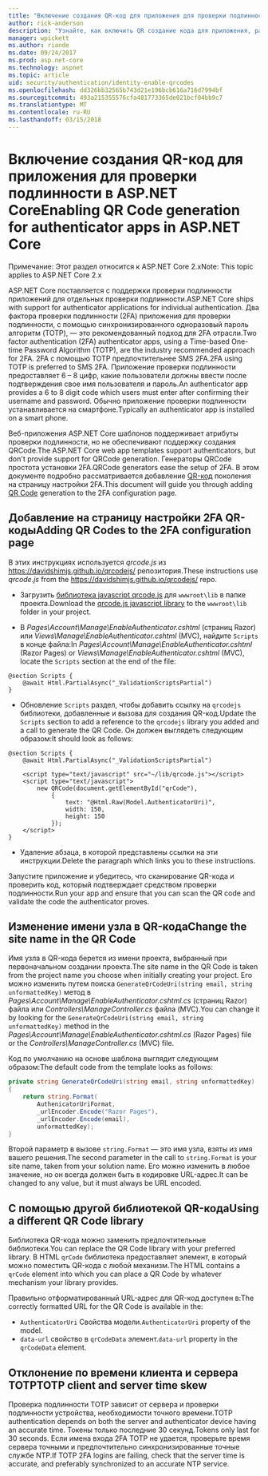 ```yaml
---
title: "Включение создания QR-код для приложения для проверки подлинности в ASP.NET Core"
author: rick-anderson
description: "Узнайте, как включить QR создание кода для приложения, работающие с ASP.NET Core двухфакторной проверки подлинности для проверки подлинности."
manager: wpickett
ms.author: riande
ms.date: 09/24/2017
ms.prod: asp.net-core
ms.technology: aspnet
ms.topic: article
uid: security/authentication/identity-enable-qrcodes
ms.openlocfilehash: dd326bb32565b743d21e196bcb616a716d7994bf
ms.sourcegitcommit: 493a215355576cfa481773365de021bcf04bb9c7
ms.translationtype: MT
ms.contentlocale: ru-RU
ms.lasthandoff: 03/15/2018
---
```

# <a name="enabling-qr-code-generation-for-authenticator-apps-in-aspnet-core"></a><span data-ttu-id="8871b-103">Включение создания QR-код для приложения для проверки подлинности в ASP.NET Core</span><span class="sxs-lookup"><span data-stu-id="8871b-103">Enabling QR Code generation for authenticator apps in ASP.NET Core</span></span>

<span data-ttu-id="8871b-104">Примечание: Этот раздел относится к ASP.NET Core 2.x</span><span class="sxs-lookup"><span data-stu-id="8871b-104">Note: This topic applies to ASP.NET Core 2.x</span></span>

<span data-ttu-id="8871b-105">ASP.NET Core поставляется с поддержки проверки подлинности приложений для отдельных проверки подлинности.</span><span class="sxs-lookup"><span data-stu-id="8871b-105">ASP.NET Core ships with support for authenticator applications for individual authentication.</span></span> <span data-ttu-id="8871b-106">Два фактора проверки подлинности (2FA) приложения для проверки подлинности, с помощью синхронизированного одноразовый пароль алгоритм (TOTP), — это рекомендованный подход для 2FA отрасли.</span><span class="sxs-lookup"><span data-stu-id="8871b-106">Two factor authentication (2FA) authenticator apps, using a Time-based One-time Password Algorithm (TOTP), are the industry recommended approach for 2FA.</span></span> <span data-ttu-id="8871b-107">2FA с помощью TOTP предпочтительнее SMS 2FA.</span><span class="sxs-lookup"><span data-stu-id="8871b-107">2FA using TOTP is preferred to SMS 2FA.</span></span> <span data-ttu-id="8871b-108">Приложение проверки подлинности предоставляет 6 – 8 цифр, какие пользователи должны ввести после подтверждения свое имя пользователя и пароль.</span><span class="sxs-lookup"><span data-stu-id="8871b-108">An authenticator app provides a 6 to 8 digit code which users must enter after confirming their username and password.</span></span> <span data-ttu-id="8871b-109">Обычно приложение проверки подлинности устанавливается на смартфоне.</span><span class="sxs-lookup"><span data-stu-id="8871b-109">Typically an authenticator app is installed on a smart phone.</span></span>

<span data-ttu-id="8871b-110">Веб-приложения ASP.NET Core шаблонов поддерживает атрибуты проверки подлинности, но не обеспечивают поддержку создания QRCode.</span><span class="sxs-lookup"><span data-stu-id="8871b-110">The ASP.NET Core web app templates support authenticators, but don't provide support for QRCode generation.</span></span> <span data-ttu-id="8871b-111">Генераторы QRCode простота установки 2FA.</span><span class="sxs-lookup"><span data-stu-id="8871b-111">QRCode generators ease the setup of 2FA.</span></span> <span data-ttu-id="8871b-112">В этом документе подробно рассматривается добавление [QR-код](https://wikipedia.org/wiki/QR_code) поколения на страницу настройки 2FA.</span><span class="sxs-lookup"><span data-stu-id="8871b-112">This document will guide you through adding [QR Code](https://wikipedia.org/wiki/QR_code) generation to the 2FA configuration page.</span></span>

## <a name="adding-qr-codes-to-the-2fa-configuration-page"></a><span data-ttu-id="8871b-113">Добавление на страницу настройки 2FA QR-коды</span><span class="sxs-lookup"><span data-stu-id="8871b-113">Adding QR Codes to the 2FA configuration page</span></span>

<span data-ttu-id="8871b-114">В этих инструкциях используется *qrcode.js* из https://davidshimjs.github.io/qrcodejs/ репозитория.</span><span class="sxs-lookup"><span data-stu-id="8871b-114">These instructions use *qrcode.js* from the https://davidshimjs.github.io/qrcodejs/ repo.</span></span>

* <span data-ttu-id="8871b-115">Загрузить [библиотека javascript qrcode.js](https://davidshimjs.github.io/qrcodejs/) для `wwwroot\lib` в папке проекта.</span><span class="sxs-lookup"><span data-stu-id="8871b-115">Download the [qrcode.js javascript library](https://davidshimjs.github.io/qrcodejs/) to the `wwwroot\lib` folder in your project.</span></span>

* <span data-ttu-id="8871b-116">В *Pages\Account\Manage\EnableAuthenticator.cshtml* (страниц Razor) или *Views\Manage\EnableAuthenticator.cshtml* (MVC), найдите `Scripts` в конце файла:</span><span class="sxs-lookup"><span data-stu-id="8871b-116">In *Pages\Account\Manage\EnableAuthenticator.cshtml* (Razor Pages) or *Views\Manage\EnableAuthenticator.cshtml* (MVC), locate the `Scripts` section at the end of the file:</span></span>

```cshtml
@section Scripts {
    @await Html.PartialAsync("_ValidationScriptsPartial")
}
```

* <span data-ttu-id="8871b-117">Обновление `Scripts` раздел, чтобы добавить ссылку на `qrcodejs` библиотеки, добавленные и вызова для создания QR-код.</span><span class="sxs-lookup"><span data-stu-id="8871b-117">Update the `Scripts` section to add a reference to the `qrcodejs` library you added and a call to generate the QR Code.</span></span> <span data-ttu-id="8871b-118">Он должен выглядеть следующим образом:</span><span class="sxs-lookup"><span data-stu-id="8871b-118">It should look as follows:</span></span>

```cshtml
@section Scripts {
    @await Html.PartialAsync("_ValidationScriptsPartial")

    <script type="text/javascript" src="~/lib/qrcode.js"></script>
    <script type="text/javascript">
        new QRCode(document.getElementById("qrCode"),
            {
                text: "@Html.Raw(Model.AuthenticatorUri)",
                width: 150,
                height: 150
            });
    </script>
}
```

* <span data-ttu-id="8871b-119">Удаление абзаца, в которой представлены ссылки на эти инструкции.</span><span class="sxs-lookup"><span data-stu-id="8871b-119">Delete the paragraph which links you to these instructions.</span></span>

<span data-ttu-id="8871b-120">Запустите приложение и убедитесь, что сканирование QR-кода и проверить код, который подтверждает средством проверки подлинности.</span><span class="sxs-lookup"><span data-stu-id="8871b-120">Run your app and ensure that you can scan the QR code and validate the code the authenticator proves.</span></span>

## <a name="change-the-site-name-in-the-qr-code"></a><span data-ttu-id="8871b-121">Изменение имени узла в QR-кода</span><span class="sxs-lookup"><span data-stu-id="8871b-121">Change the site name in the QR Code</span></span>

<span data-ttu-id="8871b-122">Имя узла в QR-кода берется из имени проекта, выбранный при первоначальном создании проекта.</span><span class="sxs-lookup"><span data-stu-id="8871b-122">The site name in the QR Code is taken from the project name you choose when initially creating your project.</span></span> <span data-ttu-id="8871b-123">Его можно изменить путем поиска `GenerateQrCodeUri(string email, string unformattedKey)` метод в *Pages\Account\Manage\EnableAuthenticator.cshtml.cs* (страниц Razor) файла или *Controllers\ManageController.cs* файла (MVC).</span><span class="sxs-lookup"><span data-stu-id="8871b-123">You can change it by looking for the `GenerateQrCodeUri(string email, string unformattedKey)` method in the *Pages\Account\Manage\EnableAuthenticator.cshtml.cs* (Razor Pages) file or the *Controllers\ManageController.cs* (MVC) file.</span></span> 

<span data-ttu-id="8871b-124">Код по умолчанию на основе шаблона выглядит следующим образом:</span><span class="sxs-lookup"><span data-stu-id="8871b-124">The default code from the template looks as follows:</span></span>

```c#
private string GenerateQrCodeUri(string email, string unformattedKey)
{
    return string.Format(
        AuthenicatorUriFormat,
        _urlEncoder.Encode("Razor Pages"),
        _urlEncoder.Encode(email),
        unformattedKey);
}
```

<span data-ttu-id="8871b-125">Второй параметр в вызове `string.Format` — это имя узла, взяты из имя вашего решения.</span><span class="sxs-lookup"><span data-stu-id="8871b-125">The second parameter in the call to `string.Format` is your site name, taken from your solution name.</span></span> <span data-ttu-id="8871b-126">Его можно изменить в любое значение, но он всегда должен быть в кодировке URL-адрес.</span><span class="sxs-lookup"><span data-stu-id="8871b-126">It can be changed to any value, but it must always be URL encoded.</span></span>

## <a name="using-a-different-qr-code-library"></a><span data-ttu-id="8871b-127">С помощью другой библиотекой QR-кода</span><span class="sxs-lookup"><span data-stu-id="8871b-127">Using a different QR Code library</span></span>

<span data-ttu-id="8871b-128">Библиотека QR-кода можно заменить предпочтительные библиотеки.</span><span class="sxs-lookup"><span data-stu-id="8871b-128">You can replace the QR Code library with your preferred library.</span></span> <span data-ttu-id="8871b-129">В HTML `qrCode` библиотека предоставляет элемент, в который можно поместить QR-кода с любой механизм.</span><span class="sxs-lookup"><span data-stu-id="8871b-129">The HTML contains a `qrCode` element into which you can place a QR Code by whatever mechanism your library provides.</span></span>

<span data-ttu-id="8871b-130">Правильно отформатированный URL-адрес для QR-код доступен в:</span><span class="sxs-lookup"><span data-stu-id="8871b-130">The correctly formatted URL for the QR Code is available in the:</span></span>

* <span data-ttu-id="8871b-131">`AuthenticatorUri` Свойства модели.</span><span class="sxs-lookup"><span data-stu-id="8871b-131">`AuthenticatorUri` property of the model.</span></span>
* <span data-ttu-id="8871b-132">`data-url` свойство в `qrCodeData` элемент.</span><span class="sxs-lookup"><span data-stu-id="8871b-132">`data-url` property in the `qrCodeData` element.</span></span> 

## <a name="totp-client-and-server-time-skew"></a><span data-ttu-id="8871b-133">Отклонение по времени клиента и сервера TOTP</span><span class="sxs-lookup"><span data-stu-id="8871b-133">TOTP client and server time skew</span></span>

<span data-ttu-id="8871b-134">Проверка подлинности TOTP зависит от сервера и проверки подлинности устройства, необходимости точного времени.</span><span class="sxs-lookup"><span data-stu-id="8871b-134">TOTP authentication depends on both the server and authenticator device having an accurate time.</span></span> <span data-ttu-id="8871b-135">Токены только последние 30 секунд.</span><span class="sxs-lookup"><span data-stu-id="8871b-135">Tokens only last for 30 seconds.</span></span> <span data-ttu-id="8871b-136">Если имена входа 2FA TOTP не удается, проверьте время сервера точными и предпочтительно синхронизированные точные службе NTP.</span><span class="sxs-lookup"><span data-stu-id="8871b-136">If TOTP 2FA logins are failing, check that the server time is accurate, and preferably synchronized to an accurate NTP service.</span></span>
